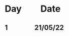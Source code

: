 # Day               &nbsp;    &nbsp; &nbsp; &nbsp; Date
   ## 1         &nbsp; &nbsp; &nbsp;            &nbsp;    &nbsp; &nbsp; &nbsp; &nbsp; 21/05/22
